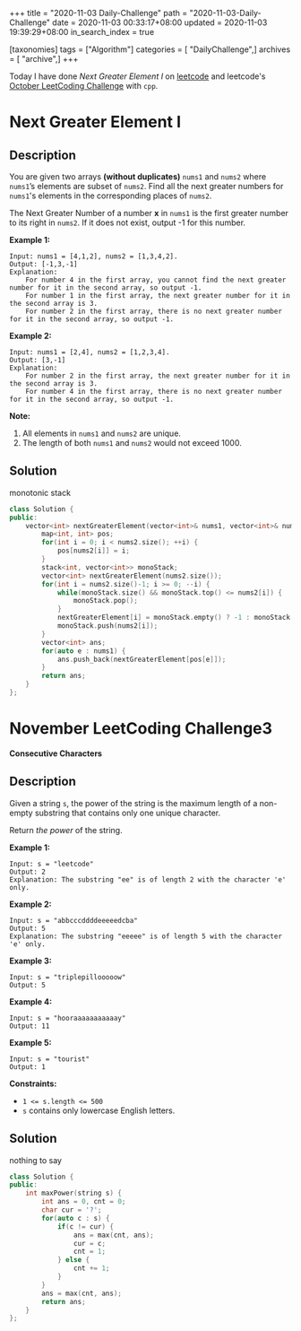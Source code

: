 +++
title = "2020-11-03 Daily-Challenge"
path = "2020-11-03-Daily-Challenge"
date = 2020-11-03 00:33:17+08:00
updated = 2020-11-03 19:39:29+08:00
in_search_index = true

[taxonomies]
tags = ["Algorithm"]
categories = [ "DailyChallenge",]
archives = [ "archive",]
+++

Today I have done *Next Greater Element I* on [leetcode](https://leetcode.com/problems/next-greater-element-i/) and leetcode's [October LeetCoding Challenge](https://leetcode.com/explore/challenge/card/november-leetcoding-challenge/564/week-1-november-1st-november-7th/3518/) with `cpp`.

<!-- more -->

# Next Greater Element I

## Description

You are given two arrays **(without duplicates)** `nums1` and `nums2` where `nums1`’s elements are subset of `nums2`. Find all the next greater numbers for `nums1`'s elements in the corresponding places of `nums2`.

The Next Greater Number of a number **x** in `nums1` is the first greater number to its right in `nums2`. If it does not exist, output -1 for this number.

**Example 1:**

```
Input: nums1 = [4,1,2], nums2 = [1,3,4,2].
Output: [-1,3,-1]
Explanation:
    For number 4 in the first array, you cannot find the next greater number for it in the second array, so output -1.
    For number 1 in the first array, the next greater number for it in the second array is 3.
    For number 2 in the first array, there is no next greater number for it in the second array, so output -1.
```

**Example 2:**

```
Input: nums1 = [2,4], nums2 = [1,2,3,4].
Output: [3,-1]
Explanation:
    For number 2 in the first array, the next greater number for it in the second array is 3.
    For number 4 in the first array, there is no next greater number for it in the second array, so output -1.
```

**Note:**

1. All elements in `nums1` and `nums2` are unique.
2. The length of both `nums1` and `nums2` would not exceed 1000.

## Solution

monotonic stack

``` cpp
class Solution {
public:
    vector<int> nextGreaterElement(vector<int>& nums1, vector<int>& nums2) {
        map<int, int> pos;
        for(int i = 0; i < nums2.size(); ++i) {
            pos[nums2[i]] = i;
        }
        stack<int, vector<int>> monoStack;
        vector<int> nextGreaterElement(nums2.size());
        for(int i = nums2.size()-1; i >= 0; --i) {
            while(monoStack.size() && monoStack.top() <= nums2[i]) {
                monoStack.pop();
            }
            nextGreaterElement[i] = monoStack.empty() ? -1 : monoStack.top();
            monoStack.push(nums2[i]);
        }
        vector<int> ans;
        for(auto e : nums1) {
            ans.push_back(nextGreaterElement[pos[e]]);
        }
        return ans;
    }
};
```

# November LeetCoding Challenge3

**Consecutive Characters**

## Description

Given a string `s`, the power of the string is the maximum length of a non-empty substring that contains only one unique character.

Return *the power* of the string.

**Example 1:**

```
Input: s = "leetcode"
Output: 2
Explanation: The substring "ee" is of length 2 with the character 'e' only.
```

**Example 2:**

```
Input: s = "abbcccddddeeeeedcba"
Output: 5
Explanation: The substring "eeeee" is of length 5 with the character 'e' only.
```

**Example 3:**

```
Input: s = "triplepillooooow"
Output: 5
```

**Example 4:**

```
Input: s = "hooraaaaaaaaaaay"
Output: 11
```

**Example 5:**

```
Input: s = "tourist"
Output: 1
```

**Constraints:**

- `1 <= s.length <= 500`
- `s` contains only lowercase English letters.

## Solution

nothing to say

``` cpp
class Solution {
public:
    int maxPower(string s) {
        int ans = 0, cnt = 0;
        char cur = '?';
        for(auto c : s) {
            if(c != cur) {
                ans = max(cnt, ans);
                cur = c;
                cnt = 1;
            } else {
                cnt += 1;
            }
        }
        ans = max(cnt, ans);
        return ans;
    }
};
```
